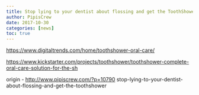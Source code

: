```yaml
---
title: Stop lying to your dentist about flossing and get the ToothShower
author: PipisCrew
date: 2017-10-30
categories: [news]
toc: true
---
```


https://www.digitaltrends.com/home/toothshower-oral-care/

https://www.kickstarter.com/projects/toothshower/toothshower-complete-oral-care-solution-for-the-sh

origin - http://www.pipiscrew.com/?p=10790 stop-lying-to-your-dentist-about-flossing-and-get-the-toothshower